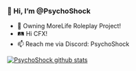 ### 👋 Hi, I’m @PsychoShock
- 🌱 Owning MoreLife Roleplay Project!
- 🛤️ Hi CFX!
- 📫 Reach me via Discord: PsychoShock

[![PsychoShock github stats](https://github-readme-stats.vercel.app/api?username=PsychoShock)](https://github.com/anuraghazra/github-readme-stats)



